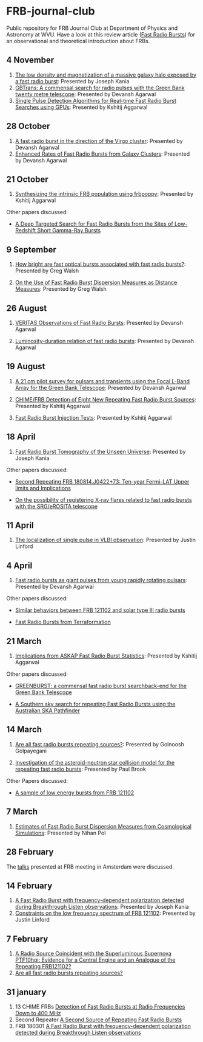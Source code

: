 # FRB-journal-club

Public repository for FRB Journal Club at Department of Physics and Astronomy at WVU. Have a look at this review article ([Fast Radio Bursts](https://arxiv.org/abs/1904.07947)) for an observational and theoretical introduction about FRBs.  

<h2>4 November</h2>

1. [The low density and magnetization of a massive galaxy halo exposed by a fast radio burst](https://arxiv.org/abs/1909.11681): Presented by Joseph Kania
2. [GBTrans: A commensal search for radio pulses with the Green Bank twenty metre telescope](https://arxiv.org/abs/1905.00980): Presented by Devansh Agarwal
3. [Single Pulse Detection Algorithms for Real-time Fast Radio Burst Searches using GPUs](https://arxiv.org/abs/1910.08324): Presented by Kshitij Aggarwal


<h2>28 October</h2>

1. [A fast radio burst in the direction of the Virgo cluster](https://arxiv.org/abs/1909.05779): Presented by Devansh Agarwal
2. [Enhanced Rates of Fast Radio Bursts from Galaxy Clusters](https://ui.adsabs.harvard.edu/abs/2018ApJ...863..132F/abstract): Presented by Devansh Agarwal



<h2>21 October</h2>

1. [Synthesizing the intrinsic FRB population using frbpoppy](https://arxiv.org/abs/1910.08365): Presented by Kshitij Aggarwal

Other papers discussed:
* [A Deep Targeted Search for Fast Radio Bursts from the Sites of Low-Redshift Short Gamma-Ray Bursts](https://arxiv.org/abs/1909.11682)
 


<h2>9 September</h2>

1. [How bright are fast optical bursts associated with fast radio bursts?](https://arxiv.org/abs/1905.02429): Presented by Greg Walsh

2. [On the Use of Fast Radio Burst Dispersion Measures as Distance Measures](https://arxiv.org/abs/1903.08175): Presented by Greg Walsh


<h2>26 August</h2>

1. [VERITAS Observations of Fast Radio Bursts](https://arxiv.org/abs/1908.06471): Presented by Devansh Agarwal 

2. [Luminosity-duration relation of fast radio bursts](https://arxiv.org/abs/1907.11730): Presented by Devansh Agarwal


<h2>19 August</h2>

1. [A 21 cm pilot survey for pulsars and transients using the Focal L-Band Array for the Green Bank Telescope](https://arxiv.org/abs/1908.02690): Presented by Devansh Agarwal

2. [CHIME/FRB Detection of Eight New Repeating Fast Radio Burst Sources](https://arxiv.org/abs/1908.03507): Presented by Kshitij Aggarwal

3. [Fast Radio Burst Injection Tests](https://arxiv.org/abs/1907.07948): Presented by Kshitij Aggarwal

<h2>18 April</h2>

1. [Fast Radio Burst Tomography of the Unseen Universe](https://arxiv.org/abs/1903.06535): Presented by Joseph Kania

Other papers discussed:
* [Second Repeating FRB 180814.J0422+73: Ten-year Fermi-LAT Upper limits and Implications](https://arxiv.org/abs/1903.07329)

* [On the possibility of registering X-ray flares related to fast radio bursts with the SRG/eROSITA telescope](https://arxiv.org/abs/1903.10991)

<h2>11 April</h2>

1. [The localization of single pulse in VLBI observation](https://arxiv.org/abs/1810.08933): Presented by Justin Linford


<h2>4 April</h2>

1. [Fast radio bursts as giant pulses from young rapidly rotating pulsars](https://ui.adsabs.harvard.edu/abs/2016MNRAS.462..941L/abstract): Presented by Devansh Agarwal

Other papers discussed:
* [Similar behaviors between FRB 121102 and solar type III radio bursts](https://arxiv.org/abs/1903.11895)

* [Fast Radio Bursts from Terraformation](https://arxiv.org/abs/1903.12186)

<h2>21 March</h2>

1. [Implications from ASKAP Fast Radio Burst Statistics](https://arxiv.org/abs/1903.00014): Presented by Kshitij Aggarwal

Other papers discussed:
* [GREENBURST: a commensal fast radio burst searchback-end for the Green Bank Telescope](https://arxiv.org/abs/1903.05573)

* [A Southern sky search for repeating Fast Radio Bursts using the Australian SKA Pathfinder](https://arxiv.org/abs/1903.06525)


<h2>14 March</h2>

1. [Are all fast radio bursts repeating sources?](https://arxiv.org/abs/1902.00272): Presented by Golnoosh Golpayegani

2. [Investigation of the asteroid-neutron star collision model for the repeating fast radio bursts](https://arxiv.org/abs/1902.05203): Presented by Paul Brook

Other Papers discussed:

* [A sample of low energy bursts from FRB 121102](https://arxiv.org/abs/1903.02249)



<h2>7 March</h2>

1. [Estimates of Fast Radio Burst Dispersion Measures from Cosmological Simulations](https://arxiv.org/abs/1903.07630): Presented by Nihan Pol

<h2>28 February</h2>

The [talks](<https://sites.google.com/view/frb2019-amsterdam/programme?authuser=0>) presented at FRB meeting in Amsterdam were discussed.  

<h2>14 February</h2>

1. [A Fast Radio Burst with frequency-dependent polarization detected during Breakthrough Listen observations](https://arxiv.org/abs/1901.07412): Presented by Joseph Kania
2. [Constraints on the low frequency spectrum of FRB 121102](https://arxiv.org/abs/1902.01779): Presented by Justin Linford

<h2>7 February</h2>

1. [A Radio Source Coincident with the  Superluminous Supernova PTF10hgi: Evidence for a Central Engine and an  Analogue of the Repeating FRB121102?](https://arxiv.org/abs/1901.10479)
2. [Are all fast radio bursts repeating sources?](https://arxiv.org/abs/1902.00272)

<h2>31 january</h2> 

1. 13 CHIME FRBs [Detection of Fast Radio Bursts at Radio Frequencies Down to 400 MHz]( https://arxiv.org/abs/1901.04524)
2. Second Repeater [A Second Source of Repeating Fast Radio Bursts]( https://arxiv.org/abs/1901.04525)
3. FRB 180301 [A Fast Radio Burst with frequency-dependent polarization detected during Breakthrough Listen observations](https://arxiv.org/abs/1901.07412)
